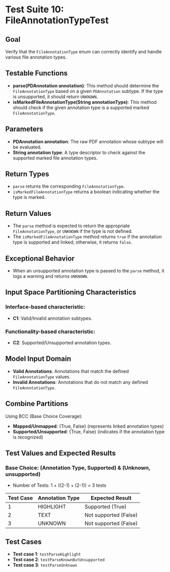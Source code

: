 # Test Suite 10: FileAnnotationTypeTest

## Goal
Verify that the `FileAnnotationType` enum can correctly identify and handle various file annotation types.

## Testable Functions
- **parse(PDAnnotation annotation)**: This method should determine the `FileAnnotationType` based on a given `PDAnnotation` subtype. If the type is unsupported, it should return `UNKNOWN`.
- **isMarkedFileAnnotationType(String annotationType)**: This method should check if the given annotation type is a supported marked `FileAnnotationType`.

## Parameters
- **PDAnnotation annotation**: The raw PDF annotation whose subtype will be evaluated.
- **String annotation type**: A type descriptor to check against the supported marked file annotation types.

## Return Types
- `parse` returns the corresponding `FileAnnotationType`.
- `isMarkedFileAnnotationType` returns a boolean indicating whether the type is marked.

## Return Values
- The `parse` method is expected to return the appropriate `FileAnnotationType`, or `UNKNOWN` if the type is not defined.
- The `isMarkedFileAnnotationType` method returns `true` if the annotation type is supported and linked; otherwise, it returns `false`.

## Exceptional Behavior
- When an unsupported annotation type is passed to the `parse` method, it logs a warning and returns `UNKNOWN`.

## Input Space Partitioning Characteristics
### Interface-based characteristic:
- **C1**: Valid/Invalid annotation subtypes.

### Functionality-based characteristic:
- **C2**: Supported/Unsupported annotation types.

## Model Input Domain
- **Valid Annotations**: Annotations that match the defined `FileAnnotationType` values.
- **Invalid Annotations**: Annotations that do not match any defined `FileAnnotationType`.

## Combine Partitions
Using BCC (Base Choice Coverage):
- **Mapped/Unmapped**: {True, False} (represents linked annotation types)
- **Supported/Unsupported**: {True, False} (indicates if the annotation type is recognized)

## Test Values and Expected Results

### Base Choice: (Annotation Type, Supported) & (Unknown, unsupported)
- Number of Tests: 1 + ((2-1) + (2-1)) = 3 tests

| Test Case | Annotation Type | Expected Result |
|-----------|-----------------|------------------|
| 1         | HIGHLIGHT       | Supported (True) |
| 2         | TEXT            | Not supported (False) |
| 3         | UNKNOWN          | Not supported (False) |

## Test Cases
- **Test case 1**: `testParseHighlight`
- **Test case 2**: `testParseKnownButUnsupported`
- **Test case 3**: `testParseUnknown`
